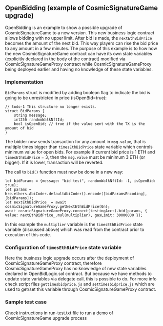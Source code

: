 ## OpenBidding (example of CosmicSignatureGame upgrade)
OpenBidding is an example to show a possible upgrade of CosmicSignatureGame to a new version.
This new business logic contract allows bidding with no upper limit. After bid is made, the `nextEthBidPrice` becomes the amount of the next bid. This way players can rise the bid price to any amount in a few minutes. The purpose of this example is to how how the new CosmicSignatureGame contract can have its own state variables (explicitly declared in the body of the contract) modified via CosmicSignatureGameProxy contract while CosmicSignatureGameProxy being deployed earlier and having no knowledge of these state variables.

### Implementation

`BidParams` struct is modified by adding boolean flag to indicate the bid is going to be unrestricted in price (isOpenBid=true):

    // todo-1 This structure no longer exists.
    struct BidParams {
        string message;
        int256 randomWalkNftId;
        bool isOpenBid; // true if the value sent with the TX is the amount of bid
    }   

The bidder now sends transaction for any amount in `msg.value`, that is multiple times bigger than `timesEthBidPrice` state variable which controls minimum value for open bids. For example if current bid price is 1 ETH and `timesEthBidPrice` = 3, then the `msg.value` must be minimum 3 ETH (or bigger). If it is lower, transaction will be reverted.

The call to `bid()` function must now be done in a new way:

    let bidParams = {message: "bid test", randomWalkNftId: -1, isOpenBid: true};
    let params = hre.ethers.AbiCoder.defaultAbiCoder().encode([bidParamsEncoding],[bidParams]);
    let nextEthBidPrice_ = await cosmicSignatureGameProxy.getNextEthBidPrice(0n);
    await cosmicSignatureGameProxy.connect(testingAcct).bid(params, { value: nextEthBidPrice_.mul(multiplier), gasLimit: 30000000 }); 

In this example the `multiplier` variable is the `timesEthBidPrice` state variable (discussed above) which was read from the contract prior to execution of this code.

### Configuration of `timesEthBidPrice` state variable

Here the business logic upgrade occurs after the deployment of CosmicSignatureGameProxy contract, therefore CosmicSignatureGameProxy has no knowledge of new state variables declared in OpenBidLogic.sol contract. But because we have methods to update state variables via delegate call, this is possible to do. For more info check script files `gettimesbidprice.js` and `settimesbidprice.js` which are used to get/set this variable through CosmicSignatureGameProxy contract.


### Sample test case

Check instructions in run-test.txt file to run a demo of CosmicSignatureGame upgrade process
